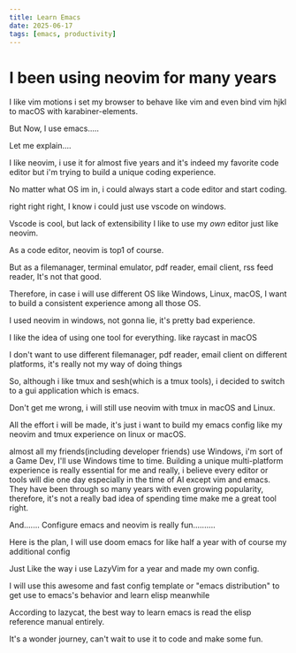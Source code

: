 ```yaml
---
title: Learn Emacs 
date: 2025-06-17
tags: [emacs, productivity]
---
```


# I been using neovim for many years 

I like vim motions i set my browser to behave like vim and even bind vim hjkl to macOS with karabiner-elements.

But Now, I use emacs.....

Let me explain....

I like neovim, i use it for almost five years and it's indeed my favorite code editor but i'm trying to build a unique coding experience. 

No matter what OS im in, i could always start a code editor and start coding.

right right right, I know i could just use vscode on windows.  

Vscode is cool, but lack of extensibility I like to use my *own* editor just like neovim.

As a code editor, neovim is top1 of course. 

But as a filemanager, terminal emulator, pdf reader, email client, rss feed reader, It's not that good.

Therefore, in case i will use different OS like Windows, Linux, macOS, I want to build a consistent experience among all those OS.

I used neovim in windows, not gonna lie, it's pretty bad experience. 

I like the idea of using one tool for everything. like raycast in macOS 

I don't want to use different filemanager, pdf reader, email client on different platforms, it's really not my way of doing things 

So, although i like tmux and sesh(which is a tmux tools), i decided to switch to a gui application which is emacs.

Don't get me wrong, i will still use neovim with tmux in macOS and Linux. 

All the effort i will be made, it's just i want to build my emacs config like my neovim and tmux experience on linux or macOS.

almost all my friends(including developer friends) use Windows, i'm sort of a Game Dev, I'll use Windows time to time. Building a unique multi-platform experience is really essential for me and really, i believe every editor or tools will die one day especially in the time of AI except vim and emacs. They have been through so many years with even growing popularity, therefore, it's not a really bad idea of spending time make me a great tool right.

And.......
Configure emacs and neovim is really fun..........

Here is the plan, I will use doom emacs for like half a year with of course my additional config 

Just Like the way i use LazyVim for a year and made my own config.

I will use this awesome and fast config template or "emacs distribution" to get use to emacs's behavior and learn elisp meanwhile 

According to lazycat, the best way to learn emacs is read the elisp reference manual entirely. 

It's a wonder journey, can't wait to use it to code and make some fun.
